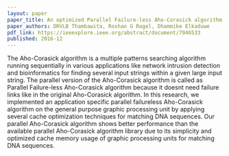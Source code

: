 ```yaml
---
layout: paper
paper_title: An optimized Parallel Failure-less Aho-Corasick algorithm for DNA sequence matching
paper_authors: DRVLB Thambawita, Roshan G Ragel, Dhammike Elkaduwe
pdf_link: https://ieeexplore.ieee.org/abstract/document/7946533
published: 2016-12
---
```


The Aho-Corasick algorithm is a multiple patterns searching algorithm running sequentially in various applications like network intrusion detection and bioinformatics for finding several input strings within a given large input string. The parallel version of the Aho-Corasick algorithm is called as Parallel Failure-less Aho-Corasick algorithm because it doesnt need failure links like in the original Aho-Corasick algorithm. In this research, we implemented an application specific parallel failureless Aho-Corasick algorithm on the general purpose graphic processing unit by applying several cache optimization techniques for matching DNA sequences. Our parallel Aho-Corasick algorithm shows better performance than the available parallel Aho-Corasick algorithm library due to its simplicity and optimized cache memory usage of graphic processing units for matching DNA sequences.